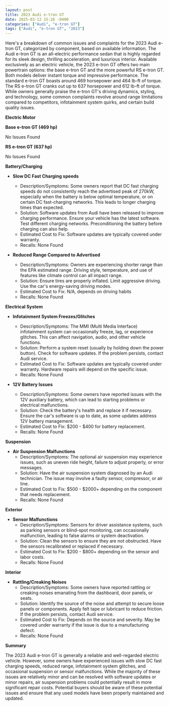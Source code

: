 ```yaml
---
layout: post
title: 2023 Audi e-tron GT
date: 2025-03-12 15:26 -0400
categories: ["Audi", "e-tron GT"]
tags: ["Audi", "e-tron GT", "2023"]
---
```

Here's a breakdown of common issues and complaints for the 2023 Audi e-tron GT, categorized by component, based on available information. The Audi e-tron GT is an all-electric performance sedan that is highly regarded for its sleek design, thrilling acceleration, and luxurious interior. Available exclusively as an electric vehicle, the 2023 e-tron GT offers two main powertrain options: the base e-tron GT and the more powerful RS e-tron GT. Both models deliver instant torque and impressive performance. The standard e-tron GT boasts around 469 horsepower and 464 lb-ft of torque. The RS e-tron GT cranks out up to 637 horsepower and 612 lb-ft of torque. While owners generally praise the e-tron GT's driving dynamics, styling, and technology, some common complaints revolve around range limitations compared to competitors, infotainment system quirks, and certain build quality issues.

**Electric Motor**

**Base e-tron GT (469 hp)**

No Issues Found

**RS e-tron GT (637 hp)**

No Issues Found

**Battery/Charging**

*   **Slow DC Fast Charging speeds**
    *   Description/Symptoms: Some owners report that DC fast charging speeds do not consistently reach the advertised peak of 270kW, especially when the battery is below optimal temperature, or on certain DC fast-charging networks. This leads to longer charging times than expected.
    *   Solution: Software updates from Audi have been released to improve charging performance. Ensure your vehicle has the latest software. Test different charging networks. Preconditioning the battery before charging can also help.
    *   Estimated Cost to Fix: Software updates are typically covered under warranty.
    *   Recalls: None Found

*   **Reduced Range Compared to Advertised**
    *   Description/Symptoms: Owners are experiencing shorter range than the EPA estimated range. Driving style, temperature, and use of features like climate control can all impact range.
    *   Solution: Ensure tires are properly inflated. Limit aggressive driving. Use the car's energy-saving driving modes.
    *   Estimated Cost to Fix: N/A, depends on driving habits
    *   Recalls: None Found

**Electrical System**

*   **Infotainment System Freezes/Glitches**
    *   Description/Symptoms: The MMI (Multi Media Interface) infotainment system can occasionally freeze, lag, or experience glitches. This can affect navigation, audio, and other vehicle functions.
    *   Solution: Perform a system reset (usually by holding down the power button). Check for software updates. If the problem persists, contact Audi service.
    *   Estimated Cost to Fix: Software updates are typically covered under warranty. Hardware repairs will depend on the specific issue.
    *   Recalls: None Found

*   **12V Battery Issues**
    *   Description/Symptoms: Some owners have reported issues with the 12V auxiliary battery, which can lead to starting problems or electrical malfunctions.
    *   Solution: Check the battery's health and replace it if necessary. Ensure the car's software is up to date, as some updates address 12V battery management.
    *   Estimated Cost to Fix: $200 - $400 for battery replacement.
    *   Recalls: None Found

**Suspension**

*   **Air Suspension Malfunctions**
    *   Description/Symptoms: The optional air suspension may experience issues, such as uneven ride height, failure to adjust properly, or error messages.
    *   Solution: Have the air suspension system diagnosed by an Audi technician. The issue may involve a faulty sensor, compressor, or air line.
    *   Estimated Cost to Fix: $500 - $2000+ depending on the component that needs replacement.
    *   Recalls: None Found

**Exterior**

*   **Sensor Malfunctions**
    *   Description/Symptoms: Sensors for driver assistance systems, such as parking sensors or blind-spot monitoring, can occasionally malfunction, leading to false alarms or system deactivation.
    *   Solution: Clean the sensors to ensure they are not obstructed. Have the sensors recalibrated or replaced if necessary.
    *   Estimated Cost to Fix: $200 - $800+ depending on the sensor and labor costs.
    *   Recalls: None Found

**Interior**

*   **Rattling/Creaking Noises**
    *   Description/Symptoms: Some owners have reported rattling or creaking noises emanating from the dashboard, door panels, or seats.
    *   Solution: Identify the source of the noise and attempt to secure loose panels or components. Apply felt tape or lubricant to reduce friction. If the problem persists, contact Audi service.
    *   Estimated Cost to Fix: Depends on the source and severity. May be covered under warranty if the issue is due to a manufacturing defect.
    *   Recalls: None Found

**Summary**

The 2023 Audi e-tron GT is generally a reliable and well-regarded electric vehicle. However, some owners have experienced issues with slow DC fast charging speeds, reduced range, infotainment system glitches, and occasional suspension or sensor malfunctions. While the majority of these issues are relatively minor and can be resolved with software updates or minor repairs, air suspension problems could potentially result in more significant repair costs. Potential buyers should be aware of these potential issues and ensure that any used models have been properly maintained and updated.

